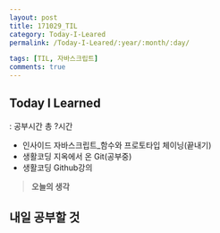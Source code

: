 ```yaml
---
layout: post
title: 171029_TIL
category: Today-I-Leared
permalink: /Today-I-Leared/:year/:month/:day/

tags: [TIL, 자바스크립트]
comments: true
---
```

## **Today I Learned**
: 공부시간 총 ?시간
* 인사이드 자바스크립트_함수와 프로토타입 체이닝(끝내기)
* 생활코딩 지옥에서 온 Git(공부중)
* 생활코딩 Github강의

>**오늘의 생각**  


## **내일 공부할 것**


